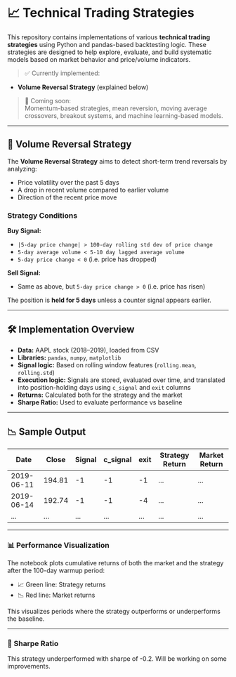 # 📈 Technical Trading Strategies

This repository contains implementations of various **technical trading strategies** using Python and pandas-based backtesting logic. These strategies are designed to help explore, evaluate, and build systematic models based on market behavior and price/volume indicators.

> ✅ Currently implemented:
- **Volume Reversal Strategy** (explained below)

> 🚧 Coming soon:  
Momentum-based strategies, mean reversion, moving average crossovers, breakout systems, and machine learning-based models.

---

## 🔁 Volume Reversal Strategy

The **Volume Reversal Strategy** aims to detect short-term trend reversals by analyzing:
- Price volatility over the past 5 days
- A drop in recent volume compared to earlier volume
- Direction of the recent price move

### Strategy Conditions

**Buy Signal:**
- `|5-day price change| > 100-day rolling std dev of price change`
- `5-day average volume < 5-10 day lagged average volume`
- `5-day price change < 0` (i.e. price has dropped)

**Sell Signal:**
- Same as above, but `5-day price change > 0` (i.e. price has risen)

The position is **held for 5 days** unless a counter signal appears earlier.

---

## 🛠 Implementation Overview

- **Data:** AAPL stock (2018–2019), loaded from CSV
- **Libraries:** `pandas`, `numpy`, `matplotlib`
- **Signal logic:** Based on rolling window features (`rolling.mean`, `rolling.std`)
- **Execution logic:** Signals are stored, evaluated over time, and translated into position-holding days using `c_signal` and `exit` columns
- **Returns:** Calculated both for the strategy and the market
- **Sharpe Ratio:** Used to evaluate performance vs baseline

---

## 📉 Sample Output

| Date       | Close | Signal | c_signal | exit | Strategy Return | Market Return |
|------------|--------|--------|----------|------|------------------|----------------|
| 2019-06-11 | 194.81 |   -1   |   -1     | -1   |       ...        |      ...       |
| 2019-06-14 | 192.74 |   -1   |   -1     | -4   |       ...        |      ...       |
| ...        |  ...   |  ...   |   ...    | ...  |       ...        |      ...       |

---

### 📊 Performance Visualization

The notebook plots cumulative returns of both the market and the strategy after the 100-day warmup period:

- 📈 Green line: Strategy returns
- 📉 Red line: Market returns

This visualizes periods where the strategy outperforms or underperforms the baseline.

---

### 🧠 Sharpe Ratio

This strategy underperformed with sharpe of -0.2. Will be working on some improvements.
